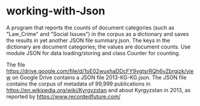 # working-with-Json
A program that reports the counts of document categories (such as "Law_Crime" and "Social Issues") in the corpus as a dictionary and saves the results in yet another JSON file summary.json. The keys in the dictionary are document categories; the values are document counts. Use module JSON for data loading/storing and class Counter for counting.


The file https://drive.google.com/file/d/1oE02wuxhaDDcFY9vgtsrRQh6vZbrgizk/view on Google Drive contains a JSON file 2013-KG-KG.json. The JSON file contains the corpus of metadata of 99,999 publications in https://en.wikipedia.org/wiki/Kyrgyzstan  and about Kyrgyzstan in 2013, as reported by https://www.recordedfuture.com/ 

